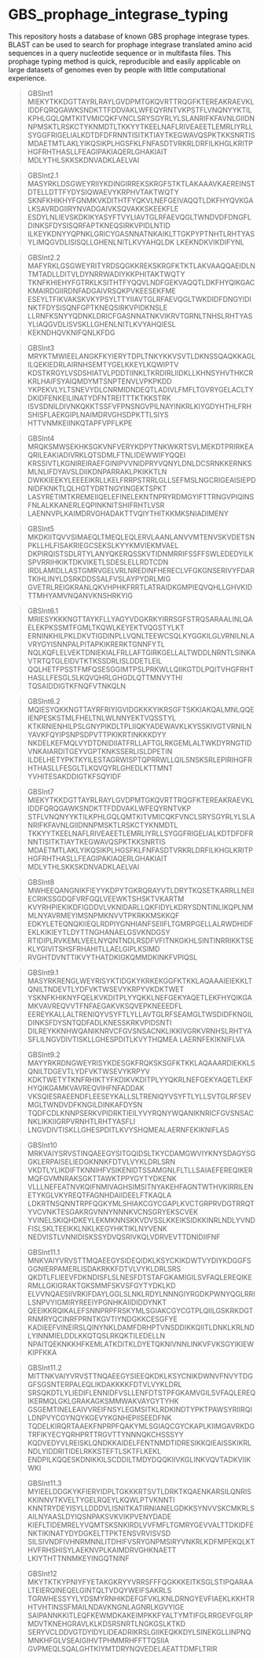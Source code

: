 # GBS_prophage_integrase_typing

This repository hosts a database of known GBS prophage integrase types. BLAST can be used to search for prophage integrase translated amino acid sequences in a query nucleotide sequence or in multifasta files. This prophage typing method is quick, reproducible and easily applicable on large datasets of genomes even by people with little computational experience.


>GBSInt1
MIEKYTKKDGTTAYRLRAYLGVDPMTGKQVRTTRQGFKTEREAKRAEVKLIDDFQRQGAWKSNDKTTFDDVAKLWFEQYRNTVKPSTFLVNQNYYKTILKPHLGQLQMTKITVMICQKFVNCLSRYSGYRLYLSLANRIFKFAVNLGIIDNNPMSKTLRSKCTYKNMDTLTKKYYTKEELNAFLRIVEAEETLEMRLIYRLLSYGGFRIGELIALKDTDFDFRNNTISITKTIAYTKEGWAVQSPKTKKSNRTIS
MDAETMTLAKLYIKQSIKPLHGSFKLFNFASDTVRKRLDRFILKHGLKRITPHGFRHTHASLLFEAGIPAKIAQERLGHAKIAIT
MDLYTHLSKKSKDNVADKLAELVAI

>GBSInt2.1
MASYRKLDSGWEYRIIYKDINGIRREKSKRGFSTKTLAKAAAVKAEREINSTDTELLDTTFYDYSIQWAEVYKRPHVTAKTWQTY
SKNFKHIKHYFGNMKVKDITHTFYQKVLNEFGEIVAQQTLDKFHYQVKGALKSAVRDGIIRYNVADGAIVKSQVAKKSKEEKFLE
ESDYLNLIEVSKDKIKYASYFTVYLIAVTGLRFAEVQGLTWNDVDFDNGFLDINKSFDYSISQRFAPTKNEQSIRKVPIDLNTID
ILKEYKDNYYQPNKLGRICYGASNNATNKAIKLTTGKPYPTNHTLRHTYASYLIMQGVDLISISQLLGHENLNITLKVYAHQLDK
LKEKNDKVIKDIFYNL

>GBSInt2.2
MAFYRKLGSGWEYRITYRDSQGKKREKSKRGFKTKTLAKVAAQQAEIDLNTMTADLLDITVLDYNRRWADIYKKPHITAKTWQTY
TKNFKHIEHYFGTRKLKSITHTFYQQVLNDFGEKVAQQTLDKFHYQIKGACKMAIRDGIIRDNFADGAIVRSQKPVKEESEKFME
ESEYLTFIKVAKSKVKYPSYLTTYIIAVTGLRFAEVQGLTWKDIDFDNGYIDINKTFDYSISQNFGPTKNEQSIRKVPIDKNSLE
LLRNFKSNYYQDNKLDRICFGASNNATNKVIKRVTGRNLTNHSLRHTYASYLIAQGVDLISVSKLLGHENLNITLKVYAHQIESL
KEKNDHQVKNIFQNLKFDG

>GBSInt3
MRYKTMWIEELANGKFKYIERYTDPLTNKYKKVSVTLDKNSSQAQKKAGLILQEKIEDRLAIRNHSEMTYGELKKEYLKQWIPTV
KDSTKRGYLVSDSHIATVLPDDTIINKLTKRDIRLIIDKLLKHNSYHVTHKCRKRLHAIFSYAIQMDYMTSNPTENVLVPKPKDD
YKPEKVLYLTSNEVYDLCNRMIDNDEQTLADIVLFMFLTGVRYGELACLTYDKIDFENKEILINATYDFNTREITTTKTKKSTRK
ISVSDNILDIVNKQKKTSSFVFPNSNGVPILNAYINKRLKIYGDYHTHLFRHSHISFLAEKGIPLNAIMDRVGHSDPKTTLSIYS
HTTVNMKEIINKQTAPFVPFLKPE

>GBSInt4
MRQKSMWSEKHKSGKVNFVERYKDPYTNKWKRTSVLMEKDTPRIRKEAQRILEAKIADIVRKLQTSDMLFTNLIDEWWIFYQQEI
KRSSIVTLKGNIREIRAEFGINIPVVNIDPRYVQNYLDNLDCSRNKKERNKSMLNLIFDYAVSLDIIKDNPARRAKLPKIKKTLN
DWKKIEEKYLEEEEIKRLLKELFRRPSTRRLGLLSEFMSLNGCRIGEAISIEPDNIDFKNKTLQLHGTYDRTNGYINGEKTSPKT
LASYRETIMTKREMEIIQELEFINELEKNTNPRYRDMGYIFTTRNGVPIQINSFNLALKKANERLEQPINKNITSHIFRHTLVSR
LAENNVPLKAIMDRVGHADAKTTVQIYTHITKKMKSNIADIMENY

>GBSInt5
MKDKIITQVVSIMAEQLTMEQLEQLERVLAANLANVVMTENVSKVDETSNPKLLHLFISAKRIEGCSEKSLKYYKMVIEKMVAEL
DKPIRQISTSDLRTYLANYQKERQSSKVTIDNMRRIFSSFFSWLEDEDYILKSPVRRIHKIKTDKVIKETLSDESLELLRDTCDN
IRDLAMIDLLASTGMRVGELVRLNREDINFHERECLVFGKGNSERIVYFDARTKIHLINYLDSRKDDSSALFVSLAYPYDRLMIG
GVETRLREIGKRANLQKVHPHKFRRTLATRAIDKGMPIEQVQHLLGHVKIDTTMHYAMVNQANVKNSHRKYIG

>GBSInt6.1
MRIESYKKKNGTTAYKFLLYAGYVDGKRKYIRRSGFSTRQSARAALINLQAELEKPKSSMTFGMLTKQWLKEYEKTVQGSTYLKT
ERNINKHILPKLDKVTIGDINPLLVQNLTEEWCSQLKYGGKILGLVRNILNLAVRYGYISNNPALPITAPKIKRERKTGNNFYTL
NQLKQFLELVEKTDNIEKIALFRLLAFTGIRKGELLALTWDDLNRNTLSINKAVTRTQTGLEIDVTKTKSSDRLISLDDETLEIL
QQLHETFPSSTFMFQSESGGIMTPSLPRKWLLQIIKGTDLPQITVHGFRHTHASLLFESGLSLKQVQHRLGHGDLQTTMNVYTHI
TQSAIDDIGTKFNQFVTNKQLN

>GBSInt6.2
MQIESYQKKNGTTAYRFRIYIGVIDGKKKYIKRSGFTSKKIAKQALMNLQQEIENPESKSTMLFHELTNLWLNNYEKTVQSSTYL
KTKRNIENHILPSLGNYPIKDLTPLIIQKYADEWAVKLKYSSKIVGTVRNILNYAVKFQYIPSNPSDPVTTPKIKRTINKKKDYY
NKDELKEFMQLVYDTDNIDIIATFRLLAFTGLRKGEMLALTWKDYRNGTIDVNKAIARDITGEYVGPTKNKSSERLISLDPETIN
ILDELHETYPKTKYILESTAGRWISPTQPRRWLLQILSNSKSRLEPIRIHGFRHTHASLLFESGLTLKQVQYRLGHEDLKTTMNT
YVHITESAKDDIGTKFSQYIDF

>GBSInt7
MIEKYTKKDGTTAYRLRAYLGVDPMTGKQVRTTRQGFKTEREAKRAEVKLIDDFQRQGAWKSNDKTTFDDVAKLWFEQYRNTVKP
STFLVNQNYYKTILKPHLGQLQMTKITVMICQKFVNCLSRYSGYRLYLSLANRIFKFAVNLGIIDNNPMSKTLRSKCTYKNMDTL
TKKYYTKEELNAFLRIVEAEETLEMRLIYRLLSYGGFRIGELIALKDTDFDFRNNTISITKTIAYTKEGWAVQSPKTKKSNRTIS
MDAETMTLAKLYIKQSIKPLHGSFKLFNFASDTVRKRLDRFILKHGLKRITPHGFRHTHASLLFEAGIPAKIAQERLGHAKIAIT
MDLYTHLSKKSKDNVADKLAELVAI

>GBSInt8
MWHEEQANGNIKFIEYYKDPYTGKRQRAYVTLDRYTKQSETKARRLLNEIIECRIKSSGDQFVRFGQLVEEWKTSHSKTVKARTM
KVYRHPIEKIKDFIGDDVLVKNIDARLLQKFIDYLKDRYSDNTINLIKQPLNMMLNYAVRMEYIMSNPMKNVVTPKRKKMSKKQF
EDKYLETEQNQKIIEQLRDPIYGNHIANFSEIIFLTGMRPGELLALRWDHIDFEKLKIKIEYTLDYTTNGHANAELGSVKNDGSY
RTIDIPLRVKEMLVEELNYQNTNDLRSDFVFITNKGKHLSINTINRRIKKTSEKLYGIVITSHSFRHAHITLLAELGIPLKSIMD
RVGHTDVNTTIKVYTHATDKIGKQMMDKINKFVPIQSL

>GBSInt9.1
MASYRKRENGLWEYRISYKTIDGKYKRKEKGGFKTKKLAQAAAIEIEKKLTQNILTNDEVTLYDFVKTWSEVYKRPYVKDKTWET
YSKNFKHIKNYFQELKVKDITPLYYQKKLNEFGEKYAQETLEKFHYQIKGAMKVAVREQVVTFNFAEGAKVKSQVEPKNEEEDFL
EEREYKALLALTRENIQYVSYFTLYLLAVTGLRFSEAMGLTWSDIDFKNGILDINKSFDYSNTQDFADLKNESSKRKVPIDSNTI
DILREYKKNHWQANIKNRVCFGVSNSACNKLIKKIVGRKVRNHSLRHTYASFLILNGVDIVTISKLLGHESPDITLKVYTHQMEA
LAERNFEKIKNIFLVA

>GBSInt9.2
MAYYRKRDNGWEYRISYKDESGKFRQKSKSGFKTKKLAQAAARDIEKKLSQNILTDGEVTLYDFVKTWSEVYKRPYV
KDKTWETYTKNFRHIKTYFKDIKVKDITPLYYQKRLNEFGEKYAQETLEKFHYQIKGAMKVAVREQVIHFNFADDAK
VKSQIESRAEENDFLEESEYKALLSLTRENIQYVSYFTLYLLSVTGLRFSEVMGLTWNDVDFKNGILDINKAFDYSN
TQDFCDLKNNPSERKVPIDRKTIEILYVYRQNYWQANIKNRICFGVSNSACNKLIKKIIGRPVRNHTLRHTYASFLI
LNGVDIVTISKLLGHESPDITLKVYSHQMEALAERNFEKIKNIFLAS

>GBSInt10
MRKVAIYSRVSTINQAEEGYSITGQIDSLTKYCDAMGWVIYKNYSDAGYSGGKLERPAISELIEDGKNNKFDTVLVYKLDRLSRN
VKDTLYLIKDIFTKNNIHFVSIKENIDTSSAMGNLFLTLLSAIAEFEREQIKERMQFGVMNRAKSGKTTAWKTPPYGYTYDKENK
VLLLNEFEATNVKQIFNMIVAGHSIMSITNYAKEHFAGNTWTHVKIRRILENETYKGLVKYREQTFAGNHDAIIDEELFTKAQLA
LDKRTNSQNNTRPFQGKYMLSHIAKCGYCGAPLKVCTGRPRVDGTRRQTYVCVNKTESGAKRGVNNYNNNKVCNSGRYEKSCVEK
YVINELSKIQHDKEYLEKMKNNSKKVDVSSLKKEIKSIDKKINRLNDLYVNDFISLSKLTEEIKKLNKLKEGYHKTIKLNYVENK
NEDVISTLVNNIDISKSSYDVQSRIVKQLVDRVEVTTDNIDIIFNF

>GBSInt11.1
MNKVAIYVRVSTTMQAEEGYSIDEQIDKLKSYCKIKDWTVYDIYKDGGFSGGNIERPAMERLISDAKRKKFDTVLVYKLDRLSRS
QKDTLFLIEEVFDKNDISFLSLNESFDTSTAFGKAMIGILSVFAQLEREQIKERMLLGKIGRAKTGKSMMFSKVSFGYTYDKLKD
ELVVNQAESIIVRKIFDAYLGGLSLNKLRDYLNNNGIYRGDKPWNYQGLRRILSNPVYIGMIRYREEIYPGNHKAIIDIDDYNKT
QEEIKKRQIKALEFSNNPRPFRSKYMLSGIAKCGYCGTPLQIILGSKRKDGTRNMRYQCINRFPRNTKGVTIYNDGKKCESGFYE
KADIEEFVINEIRSLQINYNKLDAMFDRHPTVNSDDIKKQIITLDNKLKRLNDLYINNMIELDDLKKQTQSLRKQKTILEDELLN
NPAITQEKNKKHFKEMLATKDITKLDYETQKNIVNNLINKVFVKSGYIKIEWKIPFKKA

>GBSInt11.2
MITTNKVAIYVRVSTTNQAEEGYSIEEQKDKLKSYCNIKDWNVFNVYTDGGFSGSNTERPALEQLIKDAKKKKFDTVLVYKLDRL
SRSQKDTLYLIEDIFLENNIDFVSLLENFDTSTPFGKAMVGILSVFAQLEREQIKERMQLGKLGRAKAGKSMMWAKVAYGYTYHK
GSGEMTINELEAIVVREIFNSYLEGMSITKLRDKINDTYPKTPAWSYRIIRQILDNPVYCGYNQYKGEVYKGNHEPIISEEDFNK
TQDELKIRQRTAAEKFNPRPFQAKYMLSGIAQCGYCKAPLKIIMGAVRKDGTRFIKYECYQRHPRTTRGVTTYNNNQKCHSSSYY
KQDVEDYVLREISKLQNDKKAIDELFENTNMDTIDRESIKKQIEAISSKIKRLNDLYIDDRITIDELRKKSTEFTLSKTFLKEKL
ENDPILKQQESKDNIKKILSCDDILTMDYDQQKIIVKGLINKVQVTADKVIIKWKI

>GBSInt11.3
MYIEELDDGKYKFIERYIDPLTGKKKRTSVTLDRKTKQAENKARSILQNRISKKINNVTKVELTYGELRQEYLKQWLPTVKNNTI
KNNTRYDEYISYLLDDDVLISNITKATIRNIANELGDKKSYNVVSKCMKRLSAILNYAASLDYIQSNPAKSVKVIKPVENYDADE
KIEFLTIDEMRELYVQMTSKSNKIRDLVVFMFLTGMRYGEVVALTTDKIDFENKTIKINATYDYDGKELTTPKTENSVRVISVSD
SILSIVNDFIVHNRMNNLITDHIFVSRYGNPMSIRYVNKRLKDFMPEKQLKTHVFRHSHISYLAEKNVPLKAIMDRVGHKNAETT
LKIYTHTTNNMKEYINGQTNINF

>GBSInt12
MKYTKTKYPNIYFYETAKGKRYYVRRSFFFQGKKKEITKSGLSTIPQARAALTEIERQINEQELGINTQLTVDQYWEIFSAKRLS
TGRWHESSYYLYDSMYRNHIKDEFGFVKLKNLDRNGYEVFIAEKLKKHTRHTVHTINSSFMAILNDAVKNGNLAGNRLKGVYIGE
SAIPANNKKITLEQFKEWMDKAKEIMPKKFYALTYMTIFGLRRGEVFGLRPMDVTKNEHGRAVLKLKDSRSNRTLNGKGSLKTKD
SERYVCLDDVGTDYIDYLIDEADRIKRSLGIIKEQKKDYLSINEKGLLINPNQMNKHFGLVSEAIGIHVTPHMMRHFFTTQSIIA
GVPMEQLSQALGHTKIYMTDRYNQVEDELAEATTDMFLTRIR

